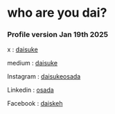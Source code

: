 # who are you dai?

### Profile version  Jan 19th 2025

x
:   [daisuke](https://x.com/daisuke)

medium
:   [daisuke](https://medium.com/@daisuke)

Instagram
:   [daisukeosada](https://instagram.com/daisukeosada)

Linkedin
:   [osada](https://linkedin.com/in/osada)

Facebook
:   [daiskeh](https://facebook.com/daiskeh)
